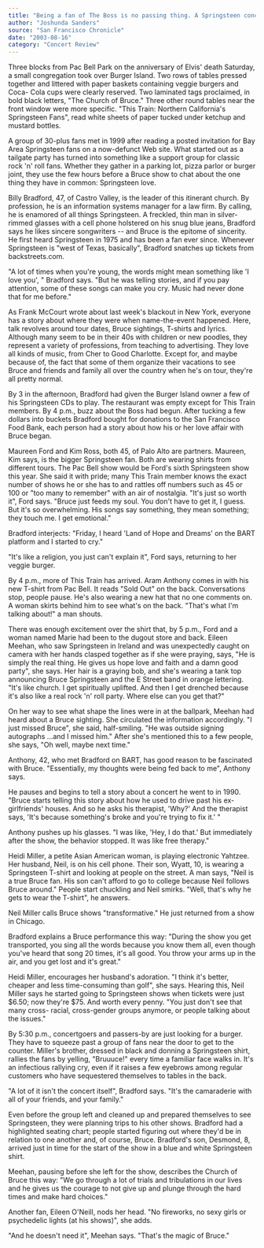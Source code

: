 ```yaml
---
title: "Being a fan of The Boss is no passing thing. A Springsteen concert brings out his life-long devotees."
author: "Joshunda Sanders"
source: "San Francisco Chronicle"
date: "2003-08-16"
category: "Concert Review"
---
```


Three blocks from Pac Bell Park on the anniversary of Elvis' death Saturday, a small congregation took over Burger Island. Two rows of tables pressed together and littered with paper baskets containing veggie burgers and Coca- Cola cups were clearly reserved. Two laminated tags proclaimed, in bold black letters, "The Church of Bruce." Three other round tables near the front window were more specific. "This Train: Northern California's Springsteen Fans", read white sheets of paper tucked under ketchup and mustard bottles.

A group of 30-plus fans met in 1999 after reading a posted invitation for Bay Area Springsteen fans on a now-defunct Web site. What started out as a tailgate party has turned into something like a support group for classic rock 'n' roll fans. Whether they gather in a parking lot, pizza parlor or burger joint, they use the few hours before a Bruce show to chat about the one thing they have in common: Springsteen love.

Billy Bradford, 47, of Castro Valley, is the leader of this itinerant church. By profession, he is an information systems manager for a law firm. By calling, he is enamored of all things Springsteen. A freckled, thin man in silver-rimmed glasses with a cell phone holstered on his snug blue jeans, Bradford says he likes sincere songwriters -- and Bruce is the epitome of sincerity. He first heard Springsteen in 1975 and has been a fan ever since. Whenever Springsteen is "west of Texas, basically", Bradford snatches up tickets from backstreets.com.

"A lot of times when you're young, the words might mean something like 'I love you', " Bradford says. "But he was telling stories, and if you pay attention, some of these songs can make you cry. Music had never done that for me before."

As Frank McCourt wrote about last week's blackout in New York, everyone has a story about where they were when name-the-event happened. Here, talk revolves around tour dates, Bruce sightings, T-shirts and lyrics. Although many seem to be in their 40s with children or new poodles, they represent a variety of professions, from teaching to advertising. They love all kinds of music, from Cher to Good Charlotte. Except for, and maybe because of, the fact that some of them organize their vacations to see Bruce and friends and family all over the country when he's on tour, they're all pretty normal.

By 3 in the afternoon, Bradford had given the Burger Island owner a few of his Springsteen CDs to play. The restaurant was empty except for This Train members. By 4 p.m., buzz about the Boss had begun. After tucking a few dollars into buckets Bradford bought for donations to the San Francisco Food Bank, each person had a story about how his or her love affair with Bruce began.

Maureen Ford and Kim Ross, both 45, of Palo Alto are partners. Maureen, Kim says, is the bigger Springsteen fan. Both are wearing shirts from different tours. The Pac Bell show would be Ford's sixth Springsteen show this year. She said it with pride; many This Train member knows the exact number of shows he or she has to and rattles off numbers such as 45 or 100 or "too many to remember" with an air of nostalgia. "It's just so worth it", Ford says. "Bruce just feeds my soul. You don't have to get it, I guess. But it's so overwhelming. His songs say something, they mean something; they touch me. I get emotional."

Bradford interjects: "Friday, I heard 'Land of Hope and Dreams' on the BART platform and I started to cry."

"It's like a religion, you just can't explain it", Ford says, returning to her veggie burger.

By 4 p.m., more of This Train has arrived. Aram Anthony comes in with his new T-shirt from Pac Bell. It reads "Sold Out" on the back. Conversations stop, people pause. He's also wearing a new hat that no one comments on. A woman skirts behind him to see what's on the back. "That's what I'm talking about!" a man shouts.

There was enough excitement over the shirt that, by 5 p.m., Ford and a woman named Marie had been to the dugout store and back. Eileen Meehan, who saw Springsteen in Ireland and was unexpectedly caught on camera with her hands clasped together as if she were praying, says, "He is simply the real thing. He gives us hope love and faith and a damn good party", she says. Her hair is a graying bob, and she's wearing a tank top announcing Bruce Springsteen and the E Street band in orange lettering. "It's like church. I get spiritually uplifted. And then I get drenched because it's also like a real rock 'n' roll party. Where else can you get that?"

On her way to see what shape the lines were in at the ballpark, Meehan had heard about a Bruce sighting. She circulated the information accordingly. "I just missed Bruce", she said, half-smiling. "He was outside signing autographs ...and I missed him." After she's mentioned this to a few people, she says, "Oh well, maybe next time."

Anthony, 42, who met Bradford on BART, has good reason to be fascinated with Bruce. "Essentially, my thoughts were being fed back to me", Anthony says.

He pauses and begins to tell a story about a concert he went to in 1990. "Bruce starts telling this story about how he used to drive past his ex- girlfriends' houses. And so he asks his therapist, 'Why?' And the therapist says, 'It's because something's broke and you're trying to fix it.' "

Anthony pushes up his glasses. "I was like, 'Hey, I do that.' But immediately after the show, the behavior stopped. It was like free therapy."

Heidi Miller, a petite Asian American woman, is playing electronic Yahtzee. Her husband, Neil, is on his cell phone. Their son, Wyatt, 10, is wearing a Springsteen T-shirt and looking at people on the street. A man says, "Neil is a true Bruce fan. His son can't afford to go to college because Neil follows Bruce around." People start chuckling and Neil smirks. "Well, that's why he gets to wear the T-shirt", he answers.

Neil Miller calls Bruce shows "transformative." He just returned from a show in Chicago.

Bradford explains a Bruce performance this way: "During the show you get transported, you sing all the words because you know them all, even though you've heard that song 20 times, it's all good. You throw your arms up in the air, and you get lost and it's great."

Heidi Miller, encourages her husband's adoration. "I think it's better, cheaper and less time-consuming than golf", she says. Hearing this, Neil Miller says he started going to Springsteen shows when tickets were just $6.50; now they're $75. And worth every penny. "You just don't see that many cross- racial, cross-gender groups anymore, or people talking about the issues."

By 5:30 p.m., concertgoers and passers-by are just looking for a burger. They have to squeeze past a group of fans near the door to get to the counter. Miller's brother, dressed in black and donning a Springsteen shirt, rallies the fans by yelling, "Bruuuce!" every time a familiar face walks in. It's an infectious rallying cry, even if it raises a few eyebrows among regular customers who have sequestered themselves to tables in the back.

"A lot of it isn't the concert itself", Bradford says. "It's the camaraderie with all of your friends, and your family."

Even before the group left and cleaned up and prepared themselves to see Springsteen, they were planning trips to his other shows. Bradford had a highlighted seating chart; people started figuring out where they'd be in relation to one another and, of course, Bruce. Bradford's son, Desmond, 8, arrived just in time for the start of the show in a blue and white Springsteen shirt.

Meehan, pausing before she left for the show, describes the Church of Bruce this way: "We go through a lot of trials and tribulations in our lives and he gives us the courage to not give up and plunge through the hard times and make hard choices."

Another fan, Eileen O'Neill, nods her head. "No fireworks, no sexy girls or psychedelic lights (at his shows)", she adds.

"And he doesn't need it", Meehan says. "That's the magic of Bruce."